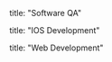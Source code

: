 <!-- Courses title to find by  -->
title: "Software QA"

title: "IOS Development"

title: "Web Development"